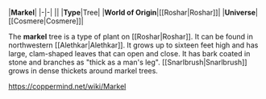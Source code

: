 |**Markel**|
|-|-|
||
|**Type**|Tree|
|**World of Origin**|[[Roshar\|Roshar]]|
|**Universe**|[[Cosmere\|Cosmere]]|

The **markel** tree is a type of plant on [[Roshar\|Roshar]]. It can be found in northwestern [[Alethkar\|Alethkar]].
It grows up to sixteen feet high and has large, clam-shaped leaves that can open and close. It has bark coated in stone and branches as "thick as a man's leg". [[Snarlbrush\|Snarlbrush]] grows in dense thickets around markel trees.



https://coppermind.net/wiki/Markel